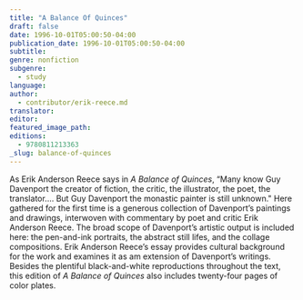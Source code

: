 ```yaml
---
title: "A Balance Of Quinces"
draft: false
date: 1996-10-01T05:00:50-04:00
publication_date: 1996-10-01T05:00:50-04:00
subtitle:
genre: nonfiction
subgenre:
  - study
language:
author:
  - contributor/erik-reece.md
translator:
editor:
featured_image_path:
editions:
  - 9780811213363
_slug: balance-of-quinces
---
```


As Erik Anderson Reece says in _A Balance of Quinces_, “Many know Guy Davenport the creator of fiction, the critic, the illustrator, the poet, the translator.... But Guy Davenport the monastic painter is still unknown." Here gathered for the first time is a generous collection of Davenport’s paintings and drawings, interwoven with commentary by poet and critic Erik Anderson Reece. The broad scope of Davenport’s artistic output is included here: the pen-and-ink portraits, the abstract still lifes, and the collage compositions. Erik Anderson Reece’s essay provides cultural background for the work and examines it as am extension of Davenport’s writings. Besides the plentiful black-and-white reproductions throughout the text, this edition of _A Balance of Quinces_ also includes twenty-four pages of color plates.

